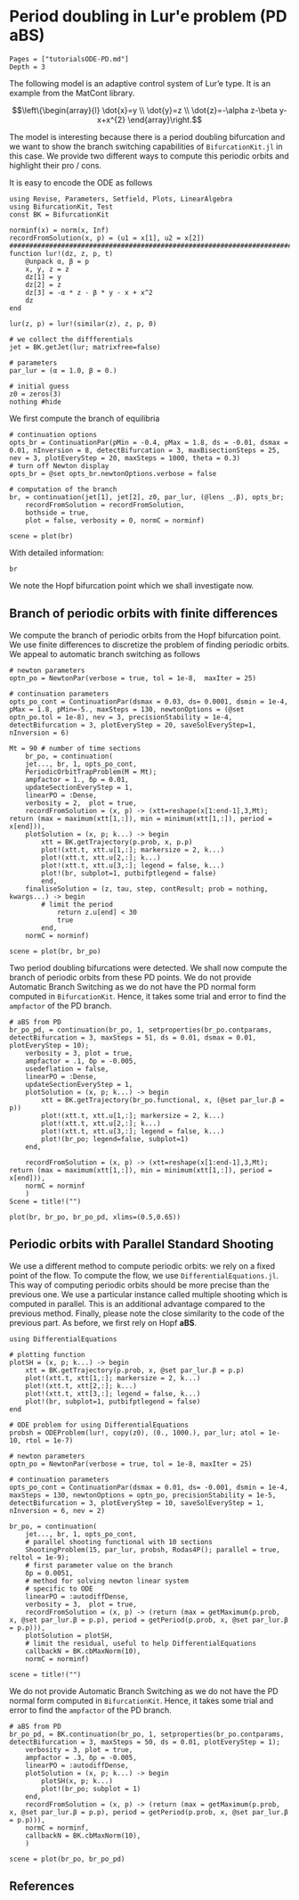 # Period doubling in Lur'e problem (PD aBS)

```@contents
Pages = ["tutorialsODE-PD.md"]
Depth = 3
```

The following model is an adaptive control system of Lur’e type. It is an example from the MatCont library.

$$\left\{\begin{array}{l}
\dot{x}=y \\
\dot{y}=z \\
\dot{z}=-\alpha z-\beta y-x+x^{2}
\end{array}\right.$$


The model is interesting because there is a period doubling bifurcation and we want to show the branch switching capabilities of `BifurcationKit.jl` in this case. We provide two different ways to compute this periodic orbits and highlight their pro / cons.

It is easy to encode the ODE as follows

```@example TUTLURE
using Revise, Parameters, Setfield, Plots, LinearAlgebra
using BifurcationKit, Test
const BK = BifurcationKit

norminf(x) = norm(x, Inf)
recordFromSolution(x, p) = (u1 = x[1], u2 = x[2])
####################################################################################################
function lur!(dz, z, p, t)
	@unpack α, β = p
	x, y, z = z
	dz[1] = y
	dz[2] =	z
	dz[3] = -α * z - β * y - x + x^2
	dz
end

lur(z, p) = lur!(similar(z), z, p, 0)

# we collect the diffferentials
jet = BK.getJet(lur; matrixfree=false)

# parameters
par_lur = (α = 1.0, β = 0.)

# initial guess
z0 = zeros(3)
nothing #hide
```

We first compute the branch of equilibria

```@example TUTLURE
# continuation options
opts_br = ContinuationPar(pMin = -0.4, pMax = 1.8, ds = -0.01, dsmax = 0.01, nInversion = 8, detectBifurcation = 3, maxBisectionSteps = 25, nev = 3, plotEveryStep = 20, maxSteps = 1000, theta = 0.3)
# turn off Newton display
opts_br = @set opts_br.newtonOptions.verbose = false

# computation of the branch
br, = continuation(jet[1], jet[2], z0, par_lur, (@lens _.β), opts_br;
	recordFromSolution = recordFromSolution,
	bothside = true,
	plot = false, verbosity = 0, normC = norminf)

scene = plot(br)
```

With detailed information:

```@example TUTLURE
br
```

We note the Hopf bifurcation point which we shall investigate now.

## Branch of periodic orbits with finite differences

We compute the branch of periodic orbits from the Hopf bifurcation point. We use finite differences to discretize the problem of finding periodic orbits. We appeal to automatic branch switching as follows

```@example TUTLURE
# newton parameters
optn_po = NewtonPar(verbose = true, tol = 1e-8,  maxIter = 25)

# continuation parameters
opts_po_cont = ContinuationPar(dsmax = 0.03, ds= 0.0001, dsmin = 1e-4, pMax = 1.8, pMin=-5., maxSteps = 130, newtonOptions = (@set optn_po.tol = 1e-8), nev = 3, precisionStability = 1e-4, detectBifurcation = 3, plotEveryStep = 20, saveSolEveryStep=1, nInversion = 6)

Mt = 90 # number of time sections
	br_po, = continuation(
	jet..., br, 1, opts_po_cont,
	PeriodicOrbitTrapProblem(M = Mt);
	ampfactor = 1., δp = 0.01,
	updateSectionEveryStep = 1,
	linearPO = :Dense,
	verbosity = 2,	plot = true,
	recordFromSolution = (x, p) -> (xtt=reshape(x[1:end-1],3,Mt); return (max = maximum(xtt[1,:]), min = minimum(xtt[1,:]), period = x[end])),
	plotSolution = (x, p; k...) -> begin
		xtt = BK.getTrajectory(p.prob, x, p.p)
		plot!(xtt.t, xtt.u[1,:]; markersize = 2, k...)
		plot!(xtt.t, xtt.u[2,:]; k...)
		plot!(xtt.t, xtt.u[3,:]; legend = false, k...)
		plot!(br, subplot=1, putbifptlegend = false)
		end,
	finaliseSolution = (z, tau, step, contResult; prob = nothing, kwargs...) -> begin
		# limit the period
			return z.u[end] < 30
			true
		end,
	normC = norminf)

scene = plot(br, br_po)
```

Two period doubling bifurcations were detected. We shall now compute the branch of periodic orbits from these PD points. We do not provide Automatic Branch Switching as we do not have the PD normal form computed in `BifurcationKit`. Hence, it takes some trial and error to find the `ampfactor` of the PD branch.

```@example TUTLURE
# aBS from PD
br_po_pd, = continuation(br_po, 1, setproperties(br_po.contparams, detectBifurcation = 3, maxSteps = 51, ds = 0.01, dsmax = 0.01, plotEveryStep = 10);
	verbosity = 3, plot = true,
	ampfactor = .1, δp = -0.005,
	usedeflation = false,
	linearPO = :Dense,
	updateSectionEveryStep = 1,
	plotSolution = (x, p; k...) -> begin
		xtt = BK.getTrajectory(br_po.functional, x, (@set par_lur.β = p))
		plot!(xtt.t, xtt.u[1,:]; markersize = 2, k...)
		plot!(xtt.t, xtt.u[2,:]; k...)
		plot!(xtt.t, xtt.u[3,:]; legend = false, k...)
		plot!(br_po; legend=false, subplot=1)
	end,

	recordFromSolution = (x, p) -> (xtt=reshape(x[1:end-1],3,Mt); return (max = maximum(xtt[1,:]), min = minimum(xtt[1,:]), period = x[end])),
	normC = norminf
	)
Scene = title!("")
```

```@example TUTLURE
plot(br, br_po, br_po_pd, xlims=(0.5,0.65))
```

## Periodic orbits with Parallel Standard Shooting

We use a different method to compute periodic orbits: we rely on a fixed point of the flow. To compute the flow, we use `DifferentialEquations.jl`. This way of computing periodic orbits should be more precise than the previous one. We use a particular instance called multiple shooting which is computed in parallel. This is an additional advantage compared to the previous method. Finally, please note the close similarity to the code of the previous part. As before, we first rely on Hopf **aBS**.

```@example TUTLURE
using DifferentialEquations

# plotting function
plotSH = (x, p; k...) -> begin
	xtt = BK.getTrajectory(p.prob, x, @set par_lur.β = p.p)
	plot!(xtt.t, xtt[1,:]; markersize = 2, k...)
	plot!(xtt.t, xtt[2,:]; k...)
	plot!(xtt.t, xtt[3,:]; legend = false, k...)
	plot!(br, subplot=1, putbifptlegend = false)
end

# ODE problem for using DifferentialEquations
probsh = ODEProblem(lur!, copy(z0), (0., 1000.), par_lur; atol = 1e-10, rtol = 1e-7)

# newton parameters
optn_po = NewtonPar(verbose = true, tol = 1e-8, maxIter = 25)

# continuation parameters
opts_po_cont = ContinuationPar(dsmax = 0.01, ds= -0.001, dsmin = 1e-4, maxSteps = 130, newtonOptions = optn_po, precisionStability = 1e-5, detectBifurcation = 3, plotEveryStep = 10, saveSolEveryStep = 1, nInversion = 6, nev = 2)

br_po, = continuation(
	jet..., br, 1, opts_po_cont,
	# parallel shooting functional with 10 sections
	ShootingProblem(15, par_lur, probsh, Rodas4P(); parallel = true, reltol = 1e-9);
	# first parameter value on the branch
	δp = 0.0051,
	# method for solving newton linear system
	# specific to ODE
	linearPO = :autodiffDense,
	verbosity = 3,	plot = true,
	recordFromSolution = (x, p) -> (return (max = getMaximum(p.prob, x, @set par_lur.β = p.p), period = getPeriod(p.prob, x, @set par_lur.β = p.p))),
	plotSolution = plotSH,
	# limit the residual, useful to help DifferentialEquations
	callbackN = BK.cbMaxNorm(10),
	normC = norminf)

scene = title!("")
```

We do not provide Automatic Branch Switching as we do not have the PD normal form computed in `BifurcationKit`. Hence, it takes some trial and error to find the `ampfactor` of the PD branch.

```@example TUTLURE
# aBS from PD
br_po_pd, = BK.continuation(br_po, 1, setproperties(br_po.contparams, detectBifurcation = 3, maxSteps = 50, ds = 0.01, plotEveryStep = 1);
	verbosity = 3, plot = true,
	ampfactor = .3, δp = -0.005,
	linearPO = :autodiffDense,
	plotSolution = (x, p; k...) -> begin
		plotSH(x, p; k...)
		plot!(br_po; subplot = 1)
	end,
	recordFromSolution = (x, p) -> (return (max = getMaximum(p.prob, x, @set par_lur.β = p.p), period = getPeriod(p.prob, x, @set par_lur.β = p.p))),
	normC = norminf,
	callbackN = BK.cbMaxNorm(10),
	)

scene = plot(br_po, br_po_pd)
```

## References

[^Cortes]:> Cortes, Jesus M., Mathieu Desroches, Serafim Rodrigues, Romain Veltz, Miguel A. Muñoz, and Terrence J. Sejnowski. **Short-Term Synaptic Plasticity in the Deterministic Tsodyks–Markram Model Leads to Unpredictable Network Dynamics.**” Proceedings of the National Academy of Sciences 110, no. 41 (October 8, 2013): 16610–15. https://doi.org/10.1073/pnas.1316071110.
